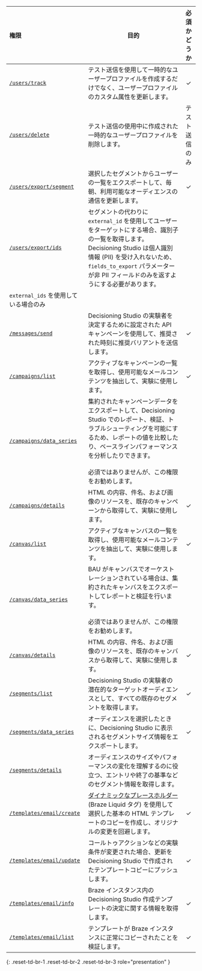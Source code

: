 | 権限 | 目的 | 必須かどうか |
| :--- | ----- | :---: |
| [`/users/track`]({{site.baseurl}}/api/endpoints/user_data/post_user_track) | テスト送信を使用して一時的なユーザープロファイルを作成するだけでなく、ユーザープロファイルのカスタム属性を更新します。 | ✓ |
| [`/users/delete`]({{site.baseurl}}/api/endpoints/user_data/post_user_delete) | テスト送信の使用中に作成された一時的なユーザープロファイルを削除します。 | テスト送信のみ |
| [`/users/export/segment`]({{site.baseurl}}/api/endpoints/export/user_data/post_users_segment) | 選択したセグメントからユーザーの一覧をエクスポートして、毎朝、利用可能なオーディエンスの通信を更新します。 | ✓ |
| [`/users/export/ids`]({{site.baseurl}}/api/endpoints/export/user_data/post_users_identifier) | セグメントの代わりに `external_id` を使用してユーザーをターゲットにする場合、識別子の一覧を取得します。Decisioning Studio は個人識別情報 (PII) を受け入れないため、`fields_to_export` パラメーターが非 PII フィールドのみを返すようにする必要があります。
 | `external_ids` を使用している場合のみ |
| [`/messages/send`]({{site.baseurl}}/api/endpoints/messaging/send_messages/post_send_messages) | Decisioning Studio の実験者を決定するために設定された API キャンペーンを使用して、推奨された時刻に推奨バリアントを送信します。 | ✓ |
| [`/campaigns/list`]({{site.baseurl}}/api/endpoints/export/campaigns/get_campaigns/#prerequisites) | アクティブなキャンペーンの一覧を取得し、使用可能なメールコンテンツを抽出して、実験に使用します。 | ✓ |
| [`/campaigns/data_series`]({{site.baseurl}}/api/endpoints/export/campaigns/get_campaign_analytics) | 集約されたキャンペーンデータをエクスポートして、Decisioning Studio でのレポート、検証、トラブルシューティングを可能にするため、レポートの値を比較したり、ベースラインパフォーマンスを分析したりできます。<br><br>必須ではありませんが、この権限をお勧めします。 |  |
| [`/campaigns/details`]({{site.baseurl}}/api/endpoints/export/campaigns/get_campaign_details) | HTML の内容、件名、および画像のリソースを、既存のキャンペーンから取得して、実験に使用します。 | ✓ |
| [`/canvas/list`]({{site.baseurl}}/api/endpoints/export/canvas/get_canvases) | アクティブなキャンバスの一覧を取得し、使用可能なメールコンテンツを抽出して、実験に使用します。 | ✓ |
| [`/canvas/data_series`]({{site.baseurl}}/api/endpoints/export/canvas/get_canvas_analytics) | BAU がキャンバスでオーケストレーションされている場合は、集約されたキャンバスをエクスポートしてレポートと検証を行います。<br><br>必須ではありませんが、この権限をお勧めします。 |  |
| [`/canvas/details`]({{site.baseurl}}/api/endpoints/export/canvas/get_canvas_details/#prerequisites) | HTML の内容、件名、および画像のリソースを、既存のキャンバスから取得して、実験に使用します。 | ✓ |
| [`/segments/list`]({{site.baseurl}}/api/endpoints/export/segments/get_segment) | Decisioning Studio の実験者の潜在的なターゲットオーディエンスとして、すべての既存のセグメントを取得します。 | ✓ |
| [`/segments/data_series`]({{site.baseurl}}/api/endpoints/export/segments/get_segment_analytics) | オーディエンスを選択したときに、Decisioning Studio に表示されるセグメントサイズ情報をエクスポートします。 | ✓ |
| [`/segments/details`]({{site.baseurl}}/api/endpoints/export/segments/get_segment_details/#prerequisites) | オーディエンスのサイズやパフォーマンスの変化を理解するのに役立つ、エントリや終了の基準などのセグメント情報を取得します。 |  |
| [`/templates/email/create`]({{site.baseurl}}/api/endpoints/templates/email_templates/post_create_email_template) | [ダイナミックなプレースホルダー]({{site.baseurl}}/user_guide/personalization_and_dynamic_content/liquid) (Braze Liquid タグ) を使用して選択した基本の HTML テンプレートのコピーを作成し、オリジナルの変更を回避します。 | ✓ |
| [`/templates/email/update`]({{site.baseurl}}/api/endpoints/templates/email_templates/post_update_email_template) | コールトゥアクションなどの実験条件が変更された場合、更新を Decisioning Studio で作成されたテンプレートコピーにプッシュします。 | ✓ |
| [`/templates/email/info`]({{site.baseurl}}/api/endpoints/templates/email_templates/get_see_email_template_information/#prerequisites) | Braze インスタンス内の Decisioning Studio 作成テンプレートの決定に関する情報を取得します。 | ✓ |
| [`/templates/email/list`]({{site.baseurl}}/api/endpoints/templates/email_templates/get_list_email_templates) | テンプレートが Braze インスタンスに正常にコピーされたことを検証します。 | ✓ |
{: .reset-td-br-1 .reset-td-br-2 .reset-td-br-3 role="presentation" }